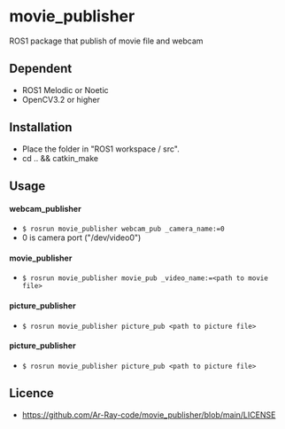# movie_publisher
ROS1 package that publish of movie file and webcam

## Dependent

- ROS1 Melodic or Noetic
- OpenCV3.2 or higher

## Installation

- Place the folder in "ROS1 workspace / src".
- cd .. && catkin_make

## Usage

#### webcam_publisher

- `$ rosrun movie_publisher webcam_pub _camera_name:=0 `
- 0 is camera port ("/dev/video0")

#### movie_publisher

- `$ rosrun movie_publisher movie_pub _video_name:=<path to movie file>`

#### picture_publisher

- `$ rosrun movie_publisher picture_pub <path to picture file>`

#### picture_publisher

- `$ rosrun movie_publisher picture_pub <path to picture file>`

## Licence

- https://github.com/Ar-Ray-code/movie_publisher/blob/main/LICENSE
